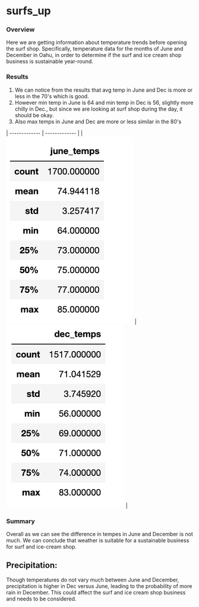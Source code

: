 # surfs_up

### Overview
Here we are getting information about temperature trends before opening the surf shop. Specifically, temperature data for the months of June and December in Oahu, in order to determine if the surf and ice cream shop business is sustainable year-round.

### Results
1. We can notice from the results that avg temp in June and Dec is more or less in the 70's which is good.
2. However min temp in June is 64 and min temp in Dec is 56, slightly more chilly in Dec., but since we are looking at surf shop during the day, it should be okay.
3. Also max temps in June and Dec are more or less similar in the 80's


| ------------- | ------------- |
|
![Temperatures in June](https://github.com/sag7221/surfs_up/blob/main/Images/Actual_June_Temps.png)
  | ![Temperatures in Dec](https://github.com/sag7221/surfs_up/blob/main/Images/June_Temps.png)  |

### Summary
Overall as we can see the difference in tempes in June and December is not much. We can conclude that weather is suitable for a sustainable business for surf and ice-cream shop.

## Precipitation:
Though temperatures do not vary much between June and December, precipitation is higher in Dec versus June, leading to the probability of more rain in December.
This could affect the surf and ice cream shop business and needs to be considered.


